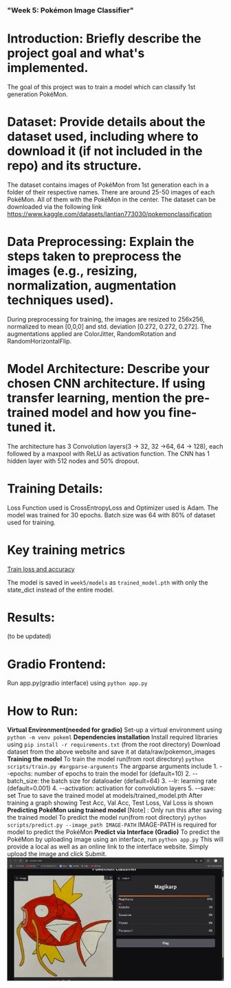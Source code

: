 ### "Week 5: Pokémon Image Classifier"

# Introduction: Briefly describe the project goal and what's implemented.
The goal of this project was to train a model which can classify 1st generation PokéMon.

# Dataset: Provide details about the dataset used, including where to download it (if not included in the repo) and its structure.
The dataset contains images of PokéMon from 1st generation each in a folder of their respective names. There are around 25-50 images of each PokéMon. All of them with the PokéMon in the center.
The dataset can be downloaded via the following link
https://www.kaggle.com/datasets/lantian773030/pokemonclassification

# Data Preprocessing: Explain the steps taken to preprocess the images (e.g., resizing, normalization, augmentation techniques used).
During preprocessing for training, the images are resized to 256x256, normalized to mean [0,0,0] and std. deviation [0.272, 0.272, 0.272]. The augmentations applied are ColorJitter, RandomRotation and RandomHorizontalFlip.

# Model Architecture: Describe your chosen CNN architecture. If using transfer learning, mention the pre-trained model and how you fine-tuned it.
The architecture has 3 Convolution layers(3 -> 32, 32 ->64, 64 -> 128), each followed by a maxpool with ReLU as activation function.
The CNN has 1 hidden layer with 512 nodes and 50% dropout.

# Training Details:
Loss Function used is CrossEntropyLoss and Optimizer used is Adam.
The model was trained for 30 epochs.
Batch size was 64 with 80% of dataset used for training.

# Key training metrics
[Train loss and accuracy](test1.png)

The model is saved in `week5/models` as `trained_model.pth` with only the state_dict instead of the entire model.

# Results:
(to be updated)
# Gradio Frontend:
Run app.py(gradio interface) using 
`python app.py`

# How to Run:
**Virtual Environment(needed for gradio)**
Set-up a virtual environment using
`python -m venv pokeml`
**Dependencies installation**
Install required libraries using
`pip install -r requirements.txt` (from the root directory)
Download dataset from the above website and save it at data/raw/pokemon_images
**Training the model** 
To train the model run(from root directory)
`python scripts/train.py #argparse-arguments`
The argparse arguments include
    1. --epochs: number of epochs to train the model for (default=10)
    2. --batch_size: the batch size for dataloader (default=64)
    3. --lr: learning rate (default=0.001)
    4. --activation: activation for convolution layers
    5. --save: set True to save the trained model at models/trained_model.pth
After training a graph showing Test Acc, Val Acc, Test Loss, Val Loss is shown
**Predicting PokéMon using trained model**
[Note] : Only run this after saving the trained model
To predict the model run(from root directory)
`python scripts/predict.py --image_path IMAGE-PATH`
IMAGE-PATH is required for model to predict the PokéMon
**Predict via Interface (Gradio)**
To predict the PokéMon by uploading image using an interface, run
`python app.py`
This will provide a local as well as an online link to the interface website. Simply upload the image and click Submit.
![Gradio Interface](gradio_demo.png)